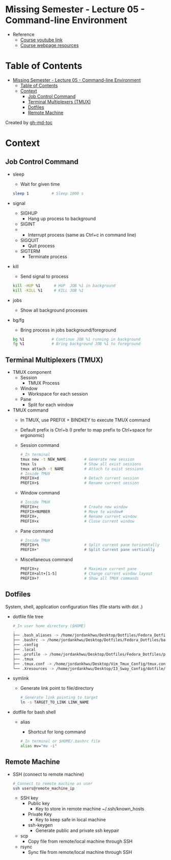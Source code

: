 # Missing Semester - Lecture 05 - Command-line Environment

- Reference
  - [Course youtube link](https://www.youtube.com/redirect?event=video_description&redir_token=QUFFLUhqbW1IVEtzaFZmRVk3T3lrMWg1bGt2UjFnUGtld3xBQ3Jtc0ttWTM0a3VieTQwOWhIUWx3bHB2ME42aXpRdU9HNkd6Ml9ScEp5QkZJQU5HVGhOQ1NXZjdJNHphREsxYmRHQS1rVE9ZMVdhaEkzdVlWMjNMUldpWVFRSUtkak1Nd1RLMWxKbzRYY29ZQmRhSmcyb3Rxbw&q=https%3A%2F%2Fmissing.csail.mit.edu%2F2020%2Fcommand-line%3F)
  - [Course webpage resources](https://missing.csail.mit.edu/2020/command-line/)

# Table of Contents

- [Missing Semester - Lecture 05 - Command-line Environment](#missing-semester---lecture-05---command-line-environment)
  - [Table of Contents](#table-of-contents)
  - [Context](#context)
    - [Job Control Command](#job-control-command)
    - [Terminal Multiplexers (TMUX)](#terminal-multiplexers-tmux)
    - [Dotfiles](#dotfiles)
    - [Remote Machine](#remote-machine)

Created by [gh-md-toc](https://github.com/ekalinin/github-markdown-toc)

# Context

## Job Control Command

- sleep

  - Wait for given time

  ```bash
  sleep 1          # Sleep 1000 s
  ```

- signal

  - SIGHUP
    - Hang up process to background
  - SIGINT
  - - Interrupt process (same as Ctrl+c in command line)
  - SIGQUIT
    - Quit process
  - SIGTERM
    - Terminate process

- kill

  - Send signal to process

  ```bash
  kill -HUP %1      # HUP  JOB %1 in background
  kill -KILL %1     # KILL JOB %1
  ```

- jobs

  - Show all background processes

- bg/fg

  - Bring process in jobs background/foreground

  ```bash
  bg %1            # Continue JOB %1 running in background
  fg %1            # Bring background JOB %1 to foreground
  ```

## Terminal Multiplexers (TMUX)

- TMUX component
  - Session
    - TMUX Process
  - Window
    - Workspace for each session
  - Pane
    - Split for each window
- TMUX command
  - In TMUX, use PREFIX + BINDKEY to execute TMUX command

  - Default prefix is Ctrl+b (I prefer to map prefix to Ctrl+space for ergonomic)

  - Session command

    ```bash
    #_In terminal
    tmux new -t NEW_NAME        # Generate new session
    tmux ls                     # Show all exist sessions
    tmux attach -t NAME         # Attach to exist sessions
    # Inside TMUX
    PREFIX+d                    # Detach current session
    PREFIX+$                    # Rename current session
    ```

  - Window command

    ```bash
    #_Inside TMUX
    PREFIX+c                    # Create new window
    PREFIX+NUMBER               # Move to window#
    PREFIX+,                    # Rename current window
    PREFIX+x                    # Close current window
    ```

  - Pane command

    ```bash
    #_Inside TMUX
    PREFIX+%                    # Split current pane horizontally
    PREFIX+"                    # Split Current pane vertically
    ```

  - Miscellaneous command

    ```bash
    PREFIX+z                    # Maximize current pane
    PREFIX+alt+[1-5]            # Change current window layout
    PREFIX+?                    # Show all TMUX commands
    ```

## Dotfiles

System, shell, application configuration files (file starts with dot .)

- dotfile file tree

  ```bash
  #_In user home directory ($HOME)
  .
  ├── .bash_aliases -> /home/jordankhwu/Desktop/Dotfiles/Fedora_Dotfiles/bash_aliases
  ├── .bashrc -> /home/jordankhwu/Desktop/Dotfiles/Fedora_Dotfiles/bashrc
  ├── .config
  ├── .local
  ├── .profile -> /home/jordankhwu/Desktop/Dotfiles/Fedora_Dotfiles/profile
  ├── .tmux
  ├── .tmux.conf -> /home/jordankhwu/Desktop/Vim_Tmux_Config/tmux.conf
  └── .Xresources -> /home/jordankhwu/Desktop/I3_Sway_Config/dotfile/Xresources
  ```

- symlink

  - Generate link point to file/directory

    ```bash
    #_Generate link pointing to target
    ln -s TARGET_TO_LINK LINK_NAME
    ```

- dotfile for bash shell

  - alias

    - Shortcut for long command

    ```bash
    #_In terminal or $HOME/.bashrc file
    alias mv="mv -i"
    ```

## Remote Machine

- SSH (connect to remote machine)
  ```bash
  #_Connect to remote machine as user
  ssh users@remote_machine_ip
  ```
  - SSH key
    - Public key
      - Key to store in remote machine ~/.ssh/known_hosts
    - Private Key
      - Key to keep safe in local machine
    - ssh-keygen
      - Generate public and private ssh keypair
  - scp
    - Copy file from remote/local machine through SSH
  - rsync
    - Sync file from remote/local machine through SSH
